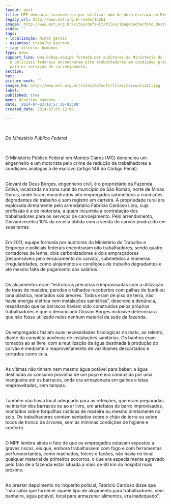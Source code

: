 ```yaml
---
layout: post
title: MPF denuncia fazendeiros por utilizar mão de obra escrava em Minas Gerais
legacy_url: http://www.mst.org.br/node/16261
images: http://www.mst.org.br/sites/default/files/imagecache/foto_destaque/carvoariaII.jpg
video: ''
tags:
- localização: minas gerais
- assuntos: trabalho escravo
- tag: direitos humanos
type: news
support_line: Uma &nbsp;equipe formada por auditores do Ministério do Trabalho e Emprego
  e policiais federais encontraram oito trabalhadores em condições precárias de trabalho
  para os serviços de carvoejamento.
section: 
hat: ''
picture_week: ''
images_hd: http://www.mst.org.br/sites/default/files/carvoariaII.jpg
label: 
published: true
menu: direitos humanos
date: '2014-07-03T10:57:30-03:00'
created_date: 2014-07-03 12:00

---
```

<p>&nbsp;</p><p><em>Do Ministério Público Federal</em></p><div>&nbsp;</div><p>O Ministério Público Federal em Montes Claros (MG) denunciou um engenheiro e um motorista pelo crime de redução de trabalhadores a condições análogas à de escravo (artigo 149 do Código Penal).</p><p><br>Giovani de Deus Borges, engenheiro civil, é o proprietário da Fazenda Estiva, localizada na zona rural do município de São Romão, norte de Minas Gerais, onde foram encontrados oito empregados submetidos a condições degradantes de trabalho e sem registro em carteira. A propriedade rural era explorada diretamente pelo arrendatário Fabrício Cardoso Lino, cuja profissão é a de motorista, a quem incumbia a contratação dos trabalhadores para os serviços de carvoejamento. Pelo arrendamento, Giovani recebia 10% da receita obtida com a venda do carvão produzido em suas terras.</p><p><br>Em 2011, equipe formada por auditores do Ministério do Trabalho e Emprego e policiais federais encontraram oito trabalhadores, sendo quatro cortadores de lenha, dois carbonizadores e dois empraçadores [responsáveis pelo ensacamento do carvão], submetidos a inúmeras irregularidades, como alojamentos e condições de trabalho degradantes e até mesmo falta de pagamento dos salários.</p><p><br>Os alojamentos eram “estruturas precárias e improvisadas com a utilização de toras de madeira, paredes e telhados recobertos com palhas de buriti ou lona plástica, montados sob árvores. Todos eram de piso de terra, não havia energia elétrica nem instalações sanitárias”, descreve a denúncia, ressaltando que os barracos haviam sido construídos pelos próprios trabalhadores e que o denunciado Giovani Borges inclusive determinara que não fosse utilizado neles nenhum material da sede da fazenda.</p><p><br>Os empregados faziam suas necessidades fisiológicas no mato, ao relento, diante da completa ausência de instalações sanitárias. Os banhos eram tomados ao ar livre, com a reutilização da água destinada à produção do carvão e mediante o reaproveitamento de vasilhames descartados e cortados como cuia.</p><p><br>As vítimas não tinham nem mesmo água potável para beber: a água destinada ao consumo provinha de um poço e era conduzida por uma mangueira até os barracos, onde era armazenada em galões e latas reaproveitadas, sem tampas.</p><p><br>Também não havia local adequado para as refeições, que eram preparadas no interior dos barracos ou ao ar livre, em artefatos de barro improvisados, montados sobre forquilhas rústicas de madeira ou mesmo diretamente no solo. Os trabalhadores comiam sentados sobre o chão de terra ou sobre tocos de tronco de árvores, sem as mínimas condições de higiene e conforto.</p><p><br>O MPF lembra ainda o fato de que os empregados estavam expostos a graves riscos, eis que, embora trabalhassem com fogo e com ferramentas perfurocortantes, como machados, foices e facões, não havia no local qualquer material de primeiros socorros, o que era especialmente agravado pelo fato de a fazenda estar situada a mais de 60 km do hospital mais próximo.</p><p><br>Ao prestar depoimento no inquérito policial, Fabrício Cardoso disse que “não sabia que fornecer aquele tipo de alojamento para trabalhadores, sem banheiro, água potável, local para armazenar alimentos, era inadequado”.</p><div>&nbsp;</div>
